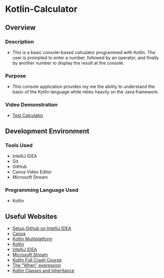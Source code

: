 # Kotlin-Calculator

## Overview

### Description
- This is a basic console-based calculator programmed with Kotlin. The user is prompted to enter a number, followed by an operator, and finally by another number to display the result at the console.

### Purpose
- This console application provides my me the ability to understand the basic of the Kotlin language while relies heavily on the Java framework. 

### Video Demonstration
- [Test Calculator](https://youtu.be/c8XMLJW43Bk)

## Development Environment

### Tools Used
- IntelliJ IDEA
- Git
- GitHub
- Canva Video Editor
- Microsoft Stream

### Programming Language Used
- Kotlin

## Useful Websites
* [Setup Github on IntelliJ IDEA](https://youtu.be/qM5BScv1Z-s?si=59WWM-UVoUgC6af3)
* [Canva](https://www.canva.com/)
* [Kotlin Multiplatform](https://www.youtube.com/watch?v=gIBbsK9SIhA&list=PL2OhfKAEqtl99uxJMCKFM7XbcRmEQVyhW)
* [Kotlin](https://kotlinlang.org/docs/kotlin-tour-intermediate-scope-functions.html#also)
* [IntelliJ IDEA](https://lp.jetbrains.com/intellij-idea-promo/?msclkid=8f4fa804bf721a853a5cc03066366cd4&utm_source=bing&utm_medium=cpc&utm_campaign=EMEA_en_AFRICA_IDEA_Branded&utm_term=intellij%20IDEA&utm_content=intellij%20idea)
* [Microsoft Stream](https://www.bing.com/search?filters=ufn%3a%22Microsoft+Stream%22+sid%3a%22c912f7c8-eda9-8f30-d363-a9fd4c9bf87d%22&qs=MB&pq=MICRO&sk=CSYN1AS13HS2&sc=19-5&q=microsoft+stream&cvid=acee53adc9e748eeb14cd060f1ccc3d8&gs_lcrp=EgRlZGdlKgYIARAuGEAyCQgAEEUYOxj5BzIGCAEQLhhAMgYIAhAAGEAyBggDEAAYQDIGCAQQRRg5MgYIBRAuGEAyBggGEEUYPDIGCAcQRRg8MgYICBBFGDwyCwgJEOkHGPUHGPpVMgsIChDpBxj1Bxj6VTILCAsQ6QcY9QcY-lUyCwgMEOkHGPUHGPpVMggIDRDpBxj8VdIBCDM5ODlqMGo0qAIAsAIA&FORM=ANAB01&PC=U531)
* [Kotlin Full Crash Course](https://youtu.be/8uEYI6lTGps?si=xSnruNSJixD11Y91)
* [The “When” expression](https://youtu.be/zIOLHUGd050?si=0JREq5Qa61Wr0cad)
* [Kotlin Classes and Inheritance](https://youtu.be/9PgHerHFH-A?si=T_X0uAZq2H2hEY3S)

